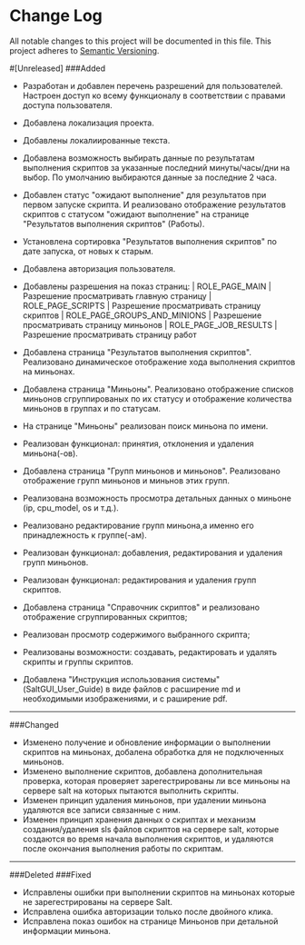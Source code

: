 # Change Log
All notable changes to this project will be documented in this file.
This project adheres to [Semantic Versioning](http://semver.org/).

#[Unreleased]
###Added

- Разработан и добавлен перечень разрешений для пользователей. Настроен доступ ко всему функционалу в соответствии с 
правами доступа пользователя.
- Добавлена локализация проекта.
- Добавлены локалиированные текста.
- Добавлена возможность выбирать данные по результатам выполнения скриптов за указанные последний минуты/часы/дни на выбор.
  По умолчанию выбираются данные за последние 2 часа.
- Добавлен статус "ожидают выполнение" для результатов при первом запуске скрипта. И реализовано отображение результатов 
скриптов с статусом "ожидают выполнение" на странице "Результатов выполнения скриптов" (Работы).
- Установлена сортировка "Результатов выполнения скриптов" по дате запуска, от новых к старым.
- Добавлена авторизация пользователя.
- Добавлены разрешения на показ страниц:
        | ROLE_PAGE_MAIN                | Разрешение просматривать главную страницу
        | ROLE_PAGE_SCRIPTS             | Разрешение просматривать страницу скриптов
        | ROLE_PAGE_GROUPS_AND_MINIONS  | Разрешение просматривать страницу миньонов
        | ROLE_PAGE_JOB_RESULTS         | Разрешение просматривать страницу работ
        
- Добавлена страница "Результатов выполнения скриптов". Реализовано динамическое отображение хода выполнения скриптов на 
миньонах.
- Добавлена страница "Миньоны". Реализовано отображение списков миньонов сгруппированых по их статусу и отображение
  количества миньонов в группах и по статусам.
- На странице "Миньоны" реализован поиск миньона по имени.
- Реализован функционал: принятия, отклонения и удаления миньона(-ов).
- Добавлена страница "Групп миньонов и миньонов". Реализовано отображение групп миньонов и миньнов этих групп.
- Реализована возможность просмотра детальных данных о миньоне (ip, cpu_model, os и т.д.).
- Реализовано редактирование групп миньона,а именно его принадлежность к группе(-ам).
- Реализован функционал: добавления, редактирования и удаления групп миньонов.
- Реализован функционал: редактирования и удаления групп скриптов.
- Добавлена страница "Справочник скриптов" и реализовано отображение сгруппированных скриптов;
- Реализован просмотр содержимого выбранного скрипта;
- Реализованы возможности: создавать, редактировать и удалять скрипты и группы скриптов.
- Добавлена "Инструкция использования системы" (SaltGUI_User_Guide) в виде файлов с расширение md и необходимыми 
изображениями, и с раширение pdf.

---

###Changed

- Изменено получение и обновление информации о выполнении скриптов на миньонах, добалена обработка для не подключенных 
миньонов. 
- Изменено выполнение скриптов, добавлена дополнительная проверка, которая проверяет зарегестрированы ли все миньоны 
на сервере salt на которых пытаются выполнить скрипты.
- Изменен принцип удаления миньонов, при удалении миньона удаляются все записи связанные с ним.
- Изменен принцип хранения данных о скриптах и механизм создания/удаления sls файлов скриптов на сервере salt, которые 
создаются во время начала выполнения скриптов, и удаляются после окончания выполнения работы по скриптам.

---

###Deleted
###Fixed
- Исправлены ошибки при выполнении скриптов на миньонах которые не зарегестрированы на сервере Salt.
- Исправлена ошибка авторизации только после двойного клика.
- Исправлена показ ошибок на странице Миньонов при детальной информации миньона.